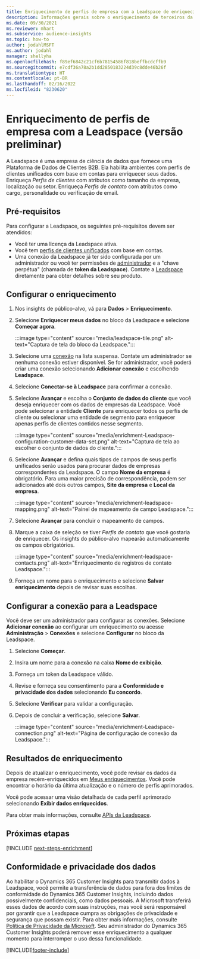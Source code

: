```yaml
---
title: Enriquecimento de perfis de empresa com a Leadspace de enriquecimento de terceiros
description: Informações gerais sobre o enriquecimento de terceiros da Leadspace.
ms.date: 09/30/2021
ms.reviewer: mhart
ms.subservice: audience-insights
ms.topic: how-to
author: jodahlMSFT
ms.author: jodahl
manager: shellyha
ms.openlocfilehash: f89ef6842c21cf6b78154586f818beffbcdcffb9
ms.sourcegitcommit: e7cdf36a78a2b1dd2850183224d39c8dde46b26f
ms.translationtype: HT
ms.contentlocale: pt-BR
ms.lasthandoff: 02/16/2022
ms.locfileid: "8230620"
---
```

# <a name="enrichment-of-company-profiles-with-leadspace-preview"></a>Enriquecimento de perfis de empresa com a Leadspace (versão preliminar)

A Leadspace é uma empresa de ciência de dados que fornece uma Plataforma de Dados de Clientes B2B. Ela habilita ambientes com perfis de clientes unificados com base em contas para enriquecer seus dados. Enriqueça *Perfis de clientes* com atributos como tamanho da empresa, localização ou setor. Enriqueça *Perfis de contato* com atributos como cargo, personalidade ou verificação de email.

## <a name="prerequisites"></a>Pré-requisitos

Para configurar a Leadspace, os seguintes pré-requisitos devem ser atendidos:

- Você ter uma licença da Leadspace ativa.
- Você tem [perfis de clientes unificados](customer-profiles.md) com base em contas.
- Uma conexão da Leadspace já ter sido configurada por um administrador ou você ter permissões de [administrador](permissions.md#administrator) e a "chave perpétua" (chamada de **token da Leadspace**). Contate a [Leadspace](https://www.leadspace.com/leadspace-microsoft-dynamics-365/) diretamente para obter detalhes sobre seu produto.

## <a name="configure-the-enrichment"></a>Configurar o enriquecimento

1. Nos insights de público-alvo, vá para **Dados** > **Enriquecimento**.

1. Selecione **Enriquecer meus dados** no bloco da Leadspace e selecione **Começar agora**.

   :::image type="content" source="media/leadspace-tile.png" alt-text="Captura de tela do bloco da Leadspace.":::

1. Selecione uma [conexão](connections.md) na lista suspensa. Contate um administrador se nenhuma conexão estiver disponível. Se for administrador, você poderá criar uma conexão selecionando **Adicionar conexão** e escolhendo **Leadspace**. 

1. Selecione **Conectar-se à Leadspace** para confirmar a conexão.

1. Selecione **Avançar** e escolha o **Conjunto de dados do cliente** que você deseja enriquecer com os dados de empresas da Leadspace. Você pode selecionar a entidade **Cliente** para enriquecer todos os perfis de cliente ou selecionar uma entidade de segmento para enriquecer apenas perfis de clientes contidos nesse segmento.

    :::image type="content" source="media/enrichment-Leadspace-configuration-customer-data-set.png" alt-text="Captura de tela ao escolher o conjunto de dados do cliente.":::

1. Selecione **Avançar** e defina quais tipos de campos de seus perfis unificados serão usados para procurar dados de empresas correspondentes da Leadspace. O campo **Nome da empresa** é obrigatório. Para uma maior precisão de correspondência, podem ser adicionados até dois outros campos, **Site da empresa** e **Local da empresa**.

   :::image type="content" source="media/enrichment-leadspace-mapping.png" alt-text="Painel de mapeamento de campo Leadspace.":::

1. Selecione **Avançar** para concluir o mapeamento de campos.

1. Marque a caixa de seleção se tiver *Perfis de contato* que você gostaria de enriquecer. Os insights do público-alvo mapearão automaticamente os campos obrigatórios.

   :::image type="content" source="media/enrichment-leadspace-contacts.png" alt-text="Enriquecimento de registros de contato Leadspace.":::
 
1. Forneça um nome para o enriquecimento e selecione **Salvar enriquecimento** depois de revisar suas escolhas.


## <a name="configure-the-connection-for-leadspace"></a>Configurar a conexão para a Leadspace 

Você deve ser um administrador para configurar as conexões. Selecione **Adicionar conexão** ao configurar um enriquecimento *ou* acesse **Administração** > **Conexões** e selecione **Configurar** no bloco da Leadspace.

1. Selecione **Começar**. 

1. Insira um nome para a conexão na caixa **Nome de exibição**.

1. Forneça um token da Leadspace válido.

1. Revise e forneça seu consentimento para a **Conformidade e privacidade dos dados** selecionando **Eu concordo**.

1. Selecione **Verificar** para validar a configuração.

1. Depois de concluir a verificação, selecione **Salvar**.
   
   :::image type="content" source="media/enrichment-Leadspace-connection.png" alt-text="Página de configuração de conexão da Leadspace.":::

## <a name="enrichment-results"></a>Resultados de enriquecimento

Depois de atualizar o enriquecimento, você pode revisar os dados da empresa recém-enriquecidos em [Meus enriquecimentos](enrichment-hub.md). Você pode encontrar o horário da última atualização e o número de perfis aprimorados.

Você pode acessar uma visão detalhada de cada perfil aprimorado selecionando **Exibir dados enriquecidos**.

Para obter mais informações, consulte [APIs da Leadspace](https://support.leadspace.com/hc/en-us/sections/201997649-API).

## <a name="next-steps"></a>Próximas etapas


[!INCLUDE [next-steps-enrichment](../includes/next-steps-enrichment.md)]

## <a name="data-privacy-and-compliance"></a>Conformidade e privacidade dos dados

Ao habilitar o Dynamics 365 Customer Insights para transmitir dados à Leadspace, você permite a transferência de dados para fora dos limites de conformidade do Dynamics 365 Customer Insights, incluindo dados possivelmente confidenciais, como dados pessoais. A Microsoft transferirá esses dados de acordo com suas instruções, mas você será responsável por garantir que a Leadspace cumpra as obrigações de privacidade e segurança que possam existir. Para obter mais informações, consulte [Política de Privacidade da Microsoft](https://go.microsoft.com/fwlink/?linkid=396732).
Seu administrador do Dynamics 365 Customer Insights poderá remover esse enriquecimento a qualquer momento para interromper o uso dessa funcionalidade.


[!INCLUDE[footer-include](../includes/footer-banner.md)]
